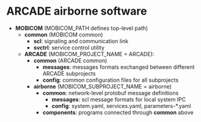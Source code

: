 # ARCADE airborne software

* __MOBICOM__ (MOBICOM_PATH defines top-level path)
    * __common__ (MOBICOM common)
        * __scl__: signaling and communication link
        * __svctrl__: service control utility
    * __ARCADE__ (MOBICOM_PROJECT_NAME = ARCADE):
        * __common__ (ARCADE common)
            * __messages__: messages formats exchanged between different ARCADE subprojects
            * __config__: common configuration files for all subprojects
        * __airborne__ (MOBICOM_SUBPROJECT_NAME = airborne)
            * __common__: network-level protobuf message definitions
                * __messages__: scl message formats for local system IPC
                * __config__: system.yaml, services.yaml, parameters-*.yaml
            * __components__: programs connected through __common__ above
